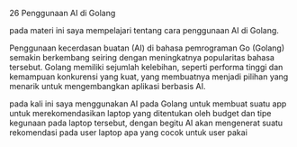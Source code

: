 26 Penggunaan AI di Golang

pada materi ini saya mempelajari tentang cara penggunaan AI di Golang.

Penggunaan kecerdasan buatan (AI) di bahasa pemrograman Go (Golang) semakin berkembang seiring dengan meningkatnya popularitas bahasa tersebut. Golang memiliki sejumlah kelebihan, seperti performa tinggi dan kemampuan konkurensi yang kuat, yang membuatnya menjadi pilihan yang menarik untuk mengembangkan aplikasi berbasis AI.

pada kali ini saya menggunakan AI pada Golang untuk membuat suatu app untuk merekomendasikan laptop yang ditentukan oleh budget dan tipe kegunaan pada laptop tersebut, dengan begitu AI akan mengenerat suatu rekomendasi pada user laptop apa yang cocok untuk user pakai

